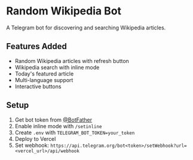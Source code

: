 # Random Wikipedia Bot

A Telegram bot for discovering and searching Wikipedia articles.

## Features Added
- Random Wikipedia articles with refresh button
- Wikipedia search with inline mode
- Today's featured article
- Multi-language support
- Interactive buttons

## Setup
1. Get bot token from [@BotFather](https://t.me/botfather)
2. Enable inline mode with `/setinline`
3. Create `.env` with `TELEGRAM_BOT_TOKEN=your_token`
4. Deploy to Vercel
5. Set webhook: `https://api.telegram.org/bot<token>/setWebhook?url=<vercel_url>/api/webhook`
